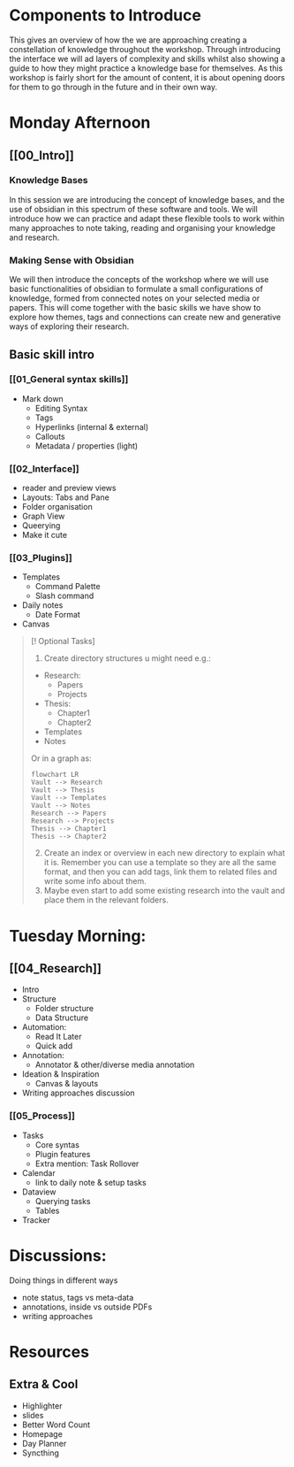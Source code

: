 # Components to Introduce

This gives an overview of how the we are approaching creating a constellation of knowledge throughout the workshop. Through introducing the interface we will ad layers of complexity and skills whilst also showing a guide to how they might practice a knowledge base for themselves. As this workshop is fairly short for the amount of content, it is about opening doors for them to go through in the future and in their own way.

# Monday Afternoon

## [[00_Intro]]

### Knowledge Bases
In this session we are introducing the concept of knowledge bases, and the use of obsidian in this spectrum of these software and tools. We will introduce how we can practice and adapt these flexible tools to work within  many approaches to note taking, reading and organising your knowledge and research. 

### Making Sense with Obsidian

We will then introduce the concepts of the workshop where we will use basic functionalities of obsidian to formulate a small configurations of knowledge, formed from connected notes on your selected media or papers. This will come together with the basic skills we have show to explore how themes, tags and connections can create new and generative ways of exploring their research. 
## Basic skill intro

### [[01_General syntax skills]]
- Mark down
	-  Editing Syntax
	- Tags
	- Hyperlinks (internal & external)
	- Callouts
	- Metadata / properties (light)
### [[02_Interface]]
- reader and preview views
- Layouts: Tabs and Pane
- Folder organisation
- Graph View
- Queerying
- Make it cute

### [[03_Plugins]]
- Templates
	- Command Palette
	- Slash command
- Daily notes
	- Date Format
- Canvas

> [! Optional Tasks]
> 1. Create directory structures u might need e.g.: 
> - Research:
> 	- Papers
> 	- Projects
> - Thesis:
> 	- Chapter1
> 	- Chapter2
> - Templates
> - Notes
> 
>Or in a graph as:
>```mermaid
>flowchart LR
>Vault --> Research
>Vault --> Thesis
>Vault --> Templates
>Vault --> Notes
>Research --> Papers
>Research --> Projects
>Thesis --> Chapter1
>Thesis --> Chapter2
>```
> 2. Create an index or overview in each new directory to explain what it is. Remember you can use a template so they are all the same format, and then you can add tags, link them to related files and write some info about them.
> 3. Maybe even start to add some existing research into the vault and place them in the relevant folders.

# Tuesday Morning:

## [[04_Research]]
- Intro
- Structure
	- Folder structure
	- Data Structure
- Automation:
	- Read It Later
	- Quick add
- Annotation:
	- Annotator & other/diverse media annotation
- Ideation & Inspiration
	- Canvas & layouts
- Writing approaches discussion
### [[05_Process]]
- Tasks 
	- Core syntas
	- Plugin features
	- Extra mention: Task Rollover
- Calendar
	- link to daily note & setup tasks
- Dataview
	- Querying tasks
	- Tables
- Tracker
# Discussions:
Doing things in different ways
- note status, tags vs meta-data
- annotations, inside vs outside PDFs
- writing approaches
# Resources
## Extra & Cool
- Highlighter
- slides
- Better Word Count
- Homepage
- Day Planner
- Syncthing



